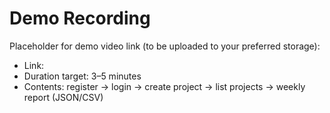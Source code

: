 # Demo Recording

Placeholder for demo video link (to be uploaded to your preferred storage):
- Link: <paste-here>
- Duration target: 3–5 minutes
- Contents: register → login → create project → list projects → weekly report (JSON/CSV)

